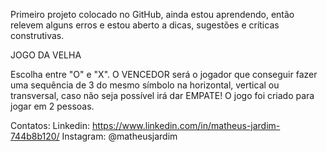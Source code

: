 Primeiro projeto colocado no GitHub, ainda estou aprendendo, então relevem alguns erros e estou aberto a dicas, sugestões e críticas construtivas.

JOGO DA VELHA

Escolha entre "O" e "X". O VENCEDOR será o jogador que conseguir fazer uma sequência de 3 do mesmo símbolo na horizontal, vertical ou transversal, caso não seja possível irá dar EMPATE!
O jogo foi criado para jogar em 2 pessoas.

Contatos:
Linkedin: https://www.linkedin.com/in/matheus-jardim-744b8b120/
Instagram: @matheusjardim